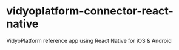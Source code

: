 # vidyoplatform-connector-react-native
VidyoPlatform reference app using React Native for iOS &amp; Android
